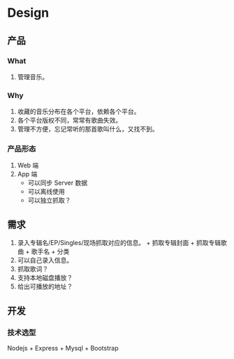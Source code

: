 # Design

## 产品

### What

1. 管理音乐。

### Why

1. 收藏的音乐分布在各个平台，依赖各个平台。
2. 各个平台版权不同，常常有歌曲失效。
3. 管理不方便，忘记常听的那首歌叫什么，又找不到。

### 产品形态

1. Web 端
2. App 端
    + 可以同步 Server 数据
    + 可以离线使用
    + 可以独立抓取？

## 需求

1. 录入专辑名/EP/Singles/现场抓取对应的信息。
        + 抓取专辑封面
        + 抓取专辑歌曲
        + 歌手名
        + 分类
2. 可以自己录入信息。
3. 抓取歌词？
4. 支持本地磁盘播放？
5. 给出可播放的地址？

## 开发

### 技术选型

Nodejs + Express + Mysql + Bootstrap
